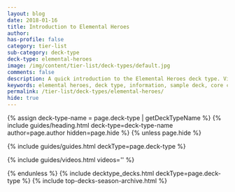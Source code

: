 ```yaml
---
layout: blog
date: 2018-01-16
title: Introduction to Elemental Heroes
author: 
has-profile: false
category: tier-list
sub-category: deck-type
deck-type: elemental-heroes
image: /img/content/tier-list/deck-types/default.jpg
comments: false
description: A quick introduction to the Elemental Heroes deck type. View sample deck, core cards, tech cards, quick tips, guides, videos and other information.
keywords: elemental heroes, deck type, information, sample deck, core cards, tech cards, quick tips, guides, videos
permalink: /tier-list/deck-types/elemental-heroes/
hide: true
---
```


{% assign deck-type-name = page.deck-type | getDeckTypeName %}
{% include guides/heading.html deck-type=deck-type-name author=page.author hidden=page.hide %}
{% unless page.hide %}

<!-- CONTENT GOES HERE -->

{% include guides/guides.html deckType=page.deck-type %}

{% include guides/videos.html videos='' %}

{% endunless %}
{% include decktype_decks.html deckType=page.deck-type %}
{% include top-decks-season-archive.html %}